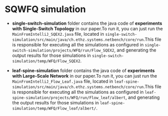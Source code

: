 # SQWFQ simulation

+ **single-switch-simulation** folder contains the java code of **experiments with Single-Switch Topology** in our paper.To run it, you can just run the `MainFromIntelliJ_SQEX2.java` file, located in `single-switch-simulation/src/main/java/ch.ethz.systems.netbench/core/run`.This file is responsible for executing all the simulations as configured in `single-switch-simulation/projects/WFQ/run/Flow_SQEX2`, and  generating the output results for those simulations in `single-switch-simulation/temp/WFQ/Flow_SQEX2`.

+ **leaf-spine-simulation** folder contains the java code of **experiments with Large-Scale Network** in our paper.To run it, you can just run the `MainFromIntelliJ_Flow_Leaf.java` file, located in `leaf-spine-simulation/src/main/java/ch.ethz.systems.netbench/core/run`.This file is responsible for executing all the simulations as configured in `leaf-spine-simulation/projects/WFQ/run/Flow_leaf/albert`, and  generating the output results for those simulations in `leaf-spine-simulation/temp/WFQ/Flow_leaf/albert/`.
